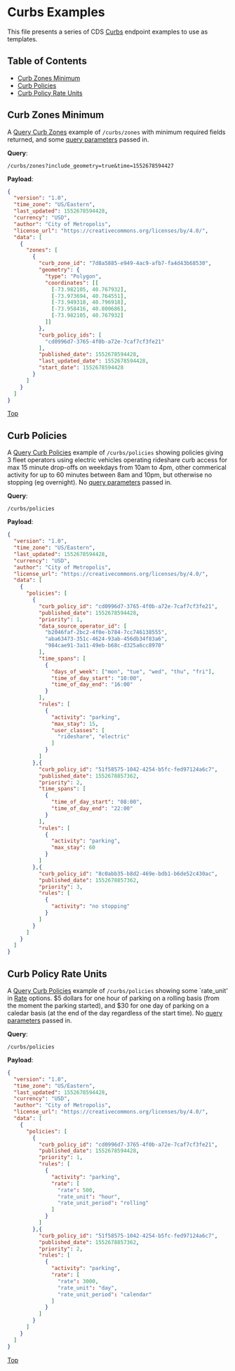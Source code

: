# Curbs Examples

This file presents a series of CDS [Curbs](/curbs) endpoint examples to use as templates.

## Table of Contents

- [Curb Zones Minimum](#curb-zones-minimum)
- [Curb Policies](#curb-policies)
- [Curb Policy Rate Units](#curb-policy-rate-units)

## Curb Zones Minimum

A [Query Curb Zones](/curbs#query-curb-zones) example of `/curbs/zones` with minimum required fields returned, and some [query parameters](/curbs#query-parameters) passed in.

**Query**: 

`/curbs/zones?include_geometry=true&time=1552678594427`

**Payload**:

```json
{
  "version": "1.0",
  "time_zone": "US/Eastern",
  "last_updated": 1552678594428,
  "currency": "USD",
  "author": "City of Metropolis",
  "license_url": "https://creativecommons.org/licenses/by/4.0/",
  "data": [
    {
      "zones": [
        {
          "curb_zone_id": "7d8a5885-e949-4ac9-afb7-fa4d43b68530",
          "geometry": {
            "type": "Polygon",
            "coordinates": [[
              [-73.982105, 40.767932],
              [-73.973694, 40.764551],
              [-73.949318, 40.796918],
              [-73.958416, 40.800686],
              [-73.982105, 40.767932]
            ]]
          },
          "curb_policy_ids": [
            "cd0996d7-3765-4f0b-a72e-7caf7cf3fe21"
          ],
          "published_date": 1552678594428,
          "last_updated_date": 1552678594428,
          "start_date": 1552678594428
        }
      ] 
    }
  ]
}
```

[Top](#table-of-contents)

## Curb Policies

A [Query Curb Policies](/curbs#query-curb-policies) example of `/curbs/policies` showing policies giving 3 fleet operators using electric vehicles operating rideshare curb access for max 15 minute drop-offs on weekdays from 10am to 4pm, other commerical activity for up to 60 minutes between 8am and 10pm, but otherwise no stopping (eg overnight). No [query parameters](/curbs#query-parameters-3) passed in.

**Query**: 

`/curbs/policies`

**Payload**:

```json
{
  "version": "1.0",
  "time_zone": "US/Eastern",
  "last_updated": 1552678594428,
  "currency": "USD",
  "author": "City of Metropolis",
  "license_url": "https://creativecommons.org/licenses/by/4.0/",
  "data": [
    {
      "policies": [
        {
          "curb_policy_id": "cd0996d7-3765-4f0b-a72e-7caf7cf3fe21",
          "published_date": 1552678594428,
          "priority": 1,
          "data_source_operator_id": [
            "b2046faf-2bc2-4f0e-b784-7cc746138555", 
            "aba63473-351c-4624-93ab-456db34f83a6", 
            "984cae91-3a11-49eb-b68c-d325a6cc8970"
          ],
          "time_spans": [
            {
              "days_of_week": ["mon", "tue", "wed", "thu", "fri"],
              "time_of_day_start": "10:00",
              "time_of_day_end": "16:00"
            }
          ],
          "rules": [
            {
              "activity": "parking",
              "max_stay": 15,
              "user_classes": [
                "rideshare", "electric"
              ]
            }
          ]
        },{
          "curb_policy_id": "51f58575-1042-4254-b5fc-fed97124a6c7",
          "published_date": 1552678857362,
          "priority": 2,
          "time_spans": [
            {
              "time_of_day_start": "08:00",
              "time_of_day_end": "22:00"
            }
          ],
          "rules": [
            {
              "activity": "parking",
              "max_stay": 60
            }
          ]
        },{
          "curb_policy_id": "8c0abb35-b8d2-469e-bdb1-b6de52c430ac",
          "published_date": 1552678857362,
          "priority": 3,
          "rules": [
            {
              "activity": "no stopping"
            }
          ]
        }
      ] 
    }
  ]
}
```

## Curb Policy Rate Units

A [Query Curb Policies](/curbs#query-curb-policies) example of `/curbs/policies` showing some `rate_unit' in [Rate](/curbs#rate) options. $5 dollars for one hour of parking on a rolling basis (from the moment the parking started), and $30 for one day of parking on a caledar basis (at the end of the day regardless of the start time). No [query parameters](/curbs#query-parameters-3) passed in.

**Query**: 

`/curbs/policies`

**Payload**:

```json
{
  "version": "1.0",
  "time_zone": "US/Eastern",
  "last_updated": 1552678594428,
  "currency": "USD",
  "author": "City of Metropolis",
  "license_url": "https://creativecommons.org/licenses/by/4.0/",
  "data": [
    {
      "policies": [
        {
          "curb_policy_id": "cd0996d7-3765-4f0b-a72e-7caf7cf3fe21",
          "published_date": 1552678594428,
          "priority": 1,          
          "rules": [
            {
              "activity": "parking",
              "rate": [
                "rate": 500,
                "rate_unit": "hour",
                "rate_unit_period": "rolling"
              ]
            }
          ]
        },{
          "curb_policy_id": "51f58575-1042-4254-b5fc-fed97124a6c7",
          "published_date": 1552678857362,
          "priority": 2,
          "rules": [
            {
              "activity": "parking",
              "rate": [
                "rate": 3000,
                "rate_unit": "day",
                "rate_unit_period": "calendar"
              ]
            }
          ]
        }
      ] 
    }
  ]
}
```

[Top](#table-of-contents)
